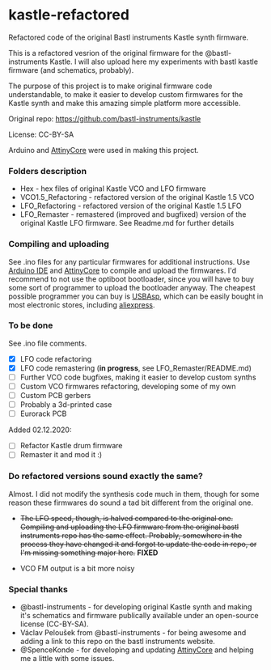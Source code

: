 # kastle-refactored
Refactored code of the original Bastl instruments Kastle synth firmware.


This is a refactored vesrion of the original firmware for the @bastl-instruments Kastle. I will also upload here my experiments with bastl kastle firmware (and schematics, probably).

The purpose of this project is to make original firmware code understandable, to make it easier to develop custom firmwares for the Kastle synth and make this amazing simple platform more accessible.

Original repo: https://github.com/bastl-instruments/kastle

License: CC-BY-SA

Arduino and [AttinyCore](https://github.com/SpenceKonde/ATTinyCore) were used in making this project.

### Folders description
- Hex - hex files of original Kastle VCO and LFO firmware
- VCO1.5_Refactoring - refactored version of the original Kastle 1.5 VCO
- LFO_Refactoring - refactored version of the original Kastle 1.5 LFO
- LFO_Remaster - remastered (improved and bugfixed) version of the original Kastle LFO firmware. See Readme.md for further details

### Compiling and uploading
See .ino files for any particular firmwares for additional instructions.
Use [Arduino IDE](https://www.arduino.cc/en/Main/Software) and [AttinyCore](https://github.com/SpenceKonde/ATTinyCore) to compile and upload the firmwares.
I'd recommend to not use the optiboot bootloader, since you will have to buy some sort of programmer to upload the bootloader anyway.
The cheapest possible programmer you can buy is [USBAsp](https://www.fischl.de/usbasp/), which can be easily bought in most electronic stores, including [aliexpress](aliexpress.com).

### To be done
See .ino file comments.

- [x] LFO code refactoring
- [x] LFO code remastering (__in progress__, see LFO_Remaster/README.md)
- [ ] Further VCO code bugfixes, making it easier to develop custom synths
- [ ] Custom VCO firmwares refactoring, developing some of my own
- [ ] Custom PCB gerbers
- [ ] Probably a 3d-printed case
- [ ] Eurorack PCB

Added 02.12.2020:

- [ ] Refactor Kastle drum firmware
- [ ] Remaster it and mod it :)

### Do refactored versions sound exactly the same?
Almost. I did not modify the synthesis code much in them, though for some reason these firmwares do sound a tad bit different from the original one.

- ~~The LFO speed, though, is halved compared to the original one. Compiling and uploading the LFO firmware from the original bastl instruments repo has the same effect. Probably, somewhere in the process they have changed it and forgot to update the code in repo, or I'm missing something major here.~~  __FIXED__

- VCO FM output is a bit more noisy

### Special thanks
- @bastl-instruments - for developing original Kastle synth and making it's schematics and firmware publically available under an open-source license (CC-BY-SA).
- Václav Peloušek from @bastl-instruments - for being awesome and adding a link to this repo on the bastl instruments website.
- @SpenceKonde - for developing and updating [AttinyCore](https://github.com/SpenceKonde/ATTinyCore) and helping me a little with some issues.

